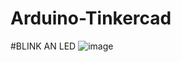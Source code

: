 # Arduino-Tinkercad
#BLINK AN LED
![image](https://user-images.githubusercontent.com/118927277/209126282-a1e113df-c255-42e7-884e-090cdcd185ff.png)


